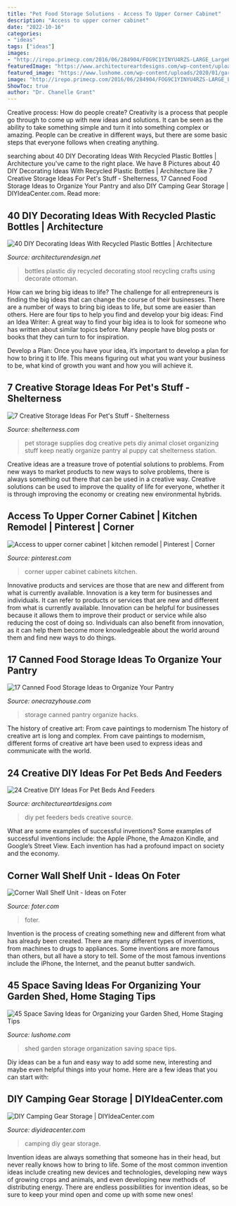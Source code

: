 ```yaml
---
title: "Pet Food Storage Solutions - Access To Upper Corner Cabinet"
description: "Access to upper corner cabinet"
date: "2022-10-16"
categories:
- "ideas"
tags: ["ideas"]
images:
- "http://irepo.primecp.com/2016/06/284904/FOG9C1YINYU4RZS-LARGE_Large600_ID-1703173.jpg?v=1703173"
featuredImage: "https://www.architectureartdesigns.com/wp-content/uploads/2013/10/1548-630x699.jpg"
featured_image: "https://www.lushome.com/wp-content/uploads/2020/01/garden-shed-storage-organization-tips-31.jpg"
image: "http://irepo.primecp.com/2016/06/284904/FOG9C1YINYU4RZS-LARGE_Large600_ID-1703173.jpg?v=1703173"
ShowToc: true
author: "Dr. Chanelle Grant"
---
```



Creative process: How do people create?
Creativity is a process that people go through to come up with new ideas and solutions. It can be seen as the ability to take something simple and turn it into something complex or amazing. People can be creative in different ways, but there are some basic steps that everyone follows when creating anything.

	

		
searching about 40 DIY Decorating Ideas With Recycled Plastic Bottles | Architecture you've came to the right place. We have 8 Pictures about 40 DIY Decorating Ideas With Recycled Plastic Bottles | Architecture like 7 Creative Storage Ideas For Pet&#039;s Stuff - Shelterness, 17 Canned Food Storage Ideas to Organize Your Pantry and also DIY Camping Gear Storage | DIYIdeaCenter.com. Read more:
		
    
## 40 DIY Decorating Ideas With Recycled Plastic Bottles | Architecture

<img loading=lazy src="http://cdn.architecturendesign.net/wp-content/uploads/2014/09/DIY-Plastic-Bottles-ideas-3.jpg" onerror="this.onerror=null;this.src='https://tse4.mm.bing.net/th?id=OIP.wVsOOc0Y9-vytgnCQzb9aAHaIU&amp;pid=15.1';" alt="40 DIY Decorating Ideas With Recycled Plastic Bottles | Architecture">

_Source: architecturendesign.net_

>bottles plastic diy recycled decorating stool recycling crafts using decorate ottoman. 

	

How can we bring big ideas to life?
The challenge for all entrepreneurs is finding the big ideas that can change the course of their businesses. There are a number of ways to bring big ideas to life, but some are easier than others. Here are four tips to help you find and develop your big ideas:
Find an Idea Writer: A great way to find your big idea is to look for someone who has written about similar topics before. Many people have blog posts or books that they can turn to for inspiration.

Develop a Plan: Once you have your idea, it’s important to develop a plan for how to bring it to life. This means figuring out what you want your business to be, what kind of growth you want and how you will achieve it.

    
## 7 Creative Storage Ideas For Pet&#039;s Stuff - Shelterness

<img loading=lazy src="https://i.shelterness.com/pet-storage-ideas-1.jpg" onerror="this.onerror=null;this.src='https://tse2.mm.bing.net/th?id=OIP.5cVhKqhcTQpGVgX8gIH9WwAAAA&amp;pid=15.1';" alt="7 Creative Storage Ideas For Pet&#039;s Stuff - Shelterness">

_Source: shelterness.com_

>pet storage supplies dog creative pets diy animal closet organizing stuff keep neatly organize pantry al puppy cat shelterness station. 

	

Creative ideas are a treasure trove of potential solutions to problems. From new ways to market products to new ways to solve problems, there is always something out there that can be used in a creative way. Creative solutions can be used to improve the quality of life for everyone, whether it is through improving the economy or creating new environmental hybrids.

    
## Access To Upper Corner Cabinet | Kitchen Remodel | Pinterest | Corner

<img loading=lazy src="https://s-media-cache-ak0.pinimg.com/736x/d4/41/bb/d441bb31987af8cfe9aec363fd031698.jpg" onerror="this.onerror=null;this.src='https://tse3.mm.bing.net/th?id=OIP.umhmKbInMe4aNFEC7wtMFAHaLH&amp;pid=15.1';" alt="Access to upper corner cabinet | kitchen remodel | Pinterest | Corner">

_Source: pinterest.com_

>corner upper cabinet cabinets kitchen. 

	

Innovative products and services are those that are new and different from what is currently available.
Innovation is a key term for businesses and individuals. It can refer to products or services that are new and different from what is currently available. Innovation can be helpful for businesses because it allows them to improve their product or service while also reducing the cost of doing so. Individuals can also benefit from innovation, as it can help them become more knowledgeable about the world around them and find new ways to do things.

    
## 17 Canned Food Storage Ideas To Organize Your Pantry

<img loading=lazy src="https://cdn.onecrazyhouse.com/wp-content/uploads/2016/06/canned-food-storage-ideas-feature.jpg" onerror="this.onerror=null;this.src='https://tse1.mm.bing.net/th?id=OIP.kC81vpuqU92uDBr7cOfatQHaD3&amp;pid=15.1';" alt="17 Canned Food Storage Ideas to Organize Your Pantry">

_Source: onecrazyhouse.com_

>storage canned pantry organize hacks. 

	

The history of creative art: From cave paintings to modernism
The history of creative art is long and complex. From cave paintings to modernism, different forms of creative art have been used to express ideas and communicate with the world.

    
## 24 Creative DIY Ideas For Pet Beds And Feeders

<img loading=lazy src="https://www.architectureartdesigns.com/wp-content/uploads/2013/10/1548-630x699.jpg" onerror="this.onerror=null;this.src='https://tse3.mm.bing.net/th?id=OIP.AG4ZTUnoVEUGoxSr9-wgWAHaIN&amp;pid=15.1';" alt="24 Creative DIY Ideas For Pet Beds And Feeders">

_Source: architectureartdesigns.com_

>diy pet feeders beds creative source. 

	

What are some examples of successful inventions?
Some examples of successful inventions include: the Apple iPhone, the Amazon Kindle, and Google’s Street View. Each invention has had a profound impact on society and the economy.

    
## Corner Wall Shelf Unit - Ideas On Foter

<img loading=lazy src="https://foter.com/photos/title/corner-wall-shelf-unit.jpg" onerror="this.onerror=null;this.src='https://tse2.mm.bing.net/th?id=OIP.is3hNWIybg8YCzfYnAUAmAHaJ4&amp;pid=15.1';" alt="Corner Wall Shelf Unit - Ideas on Foter">

_Source: foter.com_

>foter. 

	

Invention is the process of creating something new and different from what has already been created. There are many different types of inventions, from machines to drugs to appliances. Some inventions are more famous than others, but all have a story to tell. Some of the most famous inventions include the iPhone, the Internet, and the peanut butter sandwich.

    
## 45 Space Saving Ideas For Organizing Your Garden Shed, Home Staging Tips

<img loading=lazy src="https://www.lushome.com/wp-content/uploads/2020/01/garden-shed-storage-organization-tips-31.jpg" onerror="this.onerror=null;this.src='https://tse4.mm.bing.net/th?id=OIP.j-4u5jI1P4JvTKr4pnop2wAAAA&amp;pid=15.1';" alt="45 Space Saving Ideas for Organizing your Garden Shed, Home Staging Tips">

_Source: lushome.com_

>shed garden storage organization saving space tips. 

	

Diy ideas can be a fun and easy way to add some new, interesting and maybe even helpful things into your home. Here are a few ideas that you can start with: 

    
## DIY Camping Gear Storage | DIYIdeaCenter.com

<img loading=lazy src="http://irepo.primecp.com/2016/06/284904/FOG9C1YINYU4RZS-LARGE_Large600_ID-1703173.jpg?v=1703173" onerror="this.onerror=null;this.src='https://tse4.mm.bing.net/th?id=OIP.pBeVytzlehovefUCO1n00AHaMM&amp;pid=15.1';" alt="DIY Camping Gear Storage | DIYIdeaCenter.com">

_Source: diyideacenter.com_

>camping diy gear storage. 

	

Invention ideas are always something that someone has in their head, but never really knows how to bring to life. Some of the most common invention ideas include creating new devices and technologies, developing new ways of growing crops and animals, and even developing new methods of distributing energy. There are endless possibilities for invention ideas, so be sure to keep your mind open and come up with some new ones!

